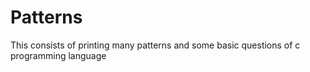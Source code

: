 # Patterns
This consists of printing many patterns and some basic questions of c programming language 